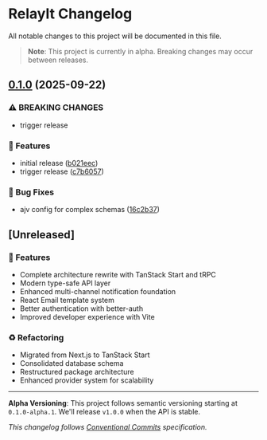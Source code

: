 # RelayIt Changelog

All notable changes to this project will be documented in this file.

> **Note**: This project is currently in alpha. Breaking changes may occur between releases.

## [0.1.0](https://github.com/ted-too/relayit/compare/v0.0.0...v0.1.0) (2025-09-22)

### ⚠ BREAKING CHANGES

* trigger release

### 🚀 Features

* initial release ([b021eec](https://github.com/ted-too/relayit/commit/b021eec7abac04c741500061b5bc1e1aaf24d7c0))
* trigger release ([c7b6057](https://github.com/ted-too/relayit/commit/c7b60571207039413c2606e2f0c6b818d3f24671))

### 🐛 Bug Fixes

* ajv config for complex schemas ([16c2b37](https://github.com/ted-too/relayit/commit/16c2b3708be8d0e8579d8e7bc838218dbf839c01))

## [Unreleased]

### 🚀 Features
- Complete architecture rewrite with TanStack Start and tRPC
- Modern type-safe API layer
- Enhanced multi-channel notification foundation
- React Email template system
- Better authentication with better-auth
- Improved developer experience with Vite

### ♻️ Refactoring
- Migrated from Next.js to TanStack Start
- Consolidated database schema
- Restructured package architecture
- Enhanced provider system for scalability

---

**Alpha Versioning**: This project follows semantic versioning starting at `0.1.0-alpha.1`. We'll release `v1.0.0` when the API is stable.

*This changelog follows [Conventional Commits](https://conventionalcommits.org/) specification.*
